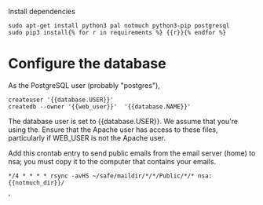 Install dependencies

    sudo apt-get install python3 pal notmuch python3-pip postgresql
    sudo pip3 install{% for r in requirements %} {{r}}{% endfor %}

# Configure the database
As the PostgreSQL user (probably "postgres"),

    createuser '{{database.USER}}'
    createdb --owner '{{web_user}}'  '{{database.NAME}}'


The database user is set to {{database.USER}}. We assume that you're using
the. Ensure that the Apache user has access
to these files, particularly if WEB_USER is not the Apache user.

Add this crontab entry to send public emails from the email server (home)
to nsa; you must copy it to the computer that contains your emails.

    */4 * * * * rsync -avHS ~/safe/maildir/*/*/Public/*/* nsa:{{notmuch_dir}}/

'
